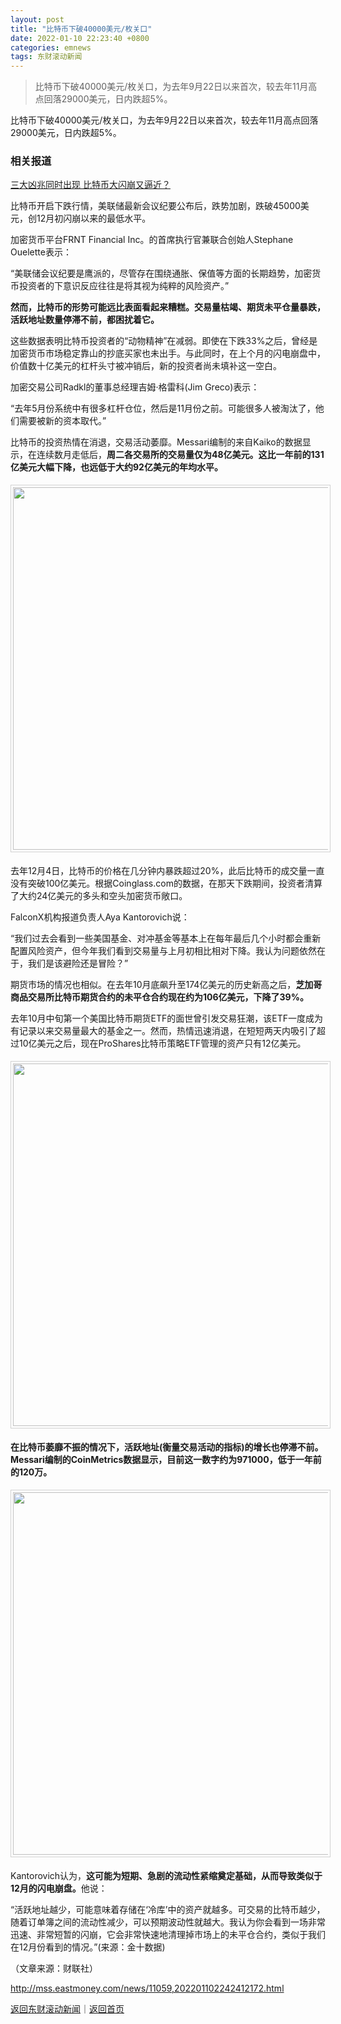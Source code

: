 ```yaml
---
layout: post
title: "比特币下破40000美元/枚关口"
date: 2022-01-10 22:23:40 +0800
categories: emnews
tags: 东财滚动新闻
---
```

> 比特币下破40000美元/枚关口，为去年9月22日以来首次，较去年11月高点回落29000美元，日内跌超5%。

<p>比特币下破40000美元/枚关口，为去年9月22日以来首次，较去年11月高点回落29000美元，日内跌超5%。 </p><h3 class="emh3">相关报道</h3><p><a href="https://forex.eastmoney.com/a/202201062237937895.html">三大凶兆同时出现 比特币大闪崩又逼近？</a></p><p>比特币开启下跌行情，美联储最新会议纪要公布后，跌势加剧，跌破45000美元，创12月初闪崩以来的最低水平。</p><p>加密货币平台FRNT Financial Inc。的首席执行官兼联合创始人Stephane Ouelette表示：</p><p>“美联储会议纪要是鹰派的，尽管存在围绕通胀、保值等方面的长期趋势，加密货币投资者的下意识反应往往是将其视为纯粹的风险资产。”</p><p><strong>然而，比特币的形势可能远比表面看起来糟糕。交易量枯竭、期货未平仓量暴跌，活跃地址数量停滞不前，都困扰着它。</strong></p><p>这些数据表明比特币投资者的“动物精神”在减弱。即使在下跌33%之后，曾经是加密货币市场稳定靠山的抄底买家也未出手。与此同时，在上个月的闪电崩盘中，价值数十亿美元的杠杆头寸被冲销后，新的投资者尚未填补这一空白。</p><p>加密交易公司Radkl的董事总经理吉姆·格雷科(Jim Greco)表示：</p><p>“去年5月份系统中有很多杠杆仓位，然后是11月份之前。可能很多人被淘汰了，他们需要被新的资本取代。”</p><p>比特币的投资热情在消退，交易活动萎靡。Messari编制的来自Kaiko的数据显示，在连续数月走低后，<strong>周二各交易所的交易量仅为48亿美元。这比一年前的131亿美元大幅下降，也远低于大约92亿美元的年均水平。</strong></p><center><strong><img src="https://dfscdn.dfcfw.com/download/D25658396530118682019_w1842h1166.jpg" width="580" emheight="367" style="border:#d1d1d1 1px solid;padding:3px;margin:5px 0;" /></strong></center><p>去年12月4日，比特币的价格在几分钟内暴跌超过20%，此后比特币的成交量一直没有突破100亿美元。根据Coinglass.com的数据，在那天下跌期间，投资者清算了大约24亿美元的多头和空头加密货币敞口。</p><p>FalconX机构报道负责人Aya Kantorovich说：</p><p>“我们过去会看到一些美国基金、对冲基金等基本上在每年最后几个小时都会重新配置风险资产，但今年我们看到交易量与上月初相比相对下降。我认为问题依然在于，我们是该避险还是冒险？”</p><p>期货市场的情况也相似。在去年10月底飙升至174亿美元的历史新高之后，<strong>芝加哥商品交易所比特币期货合约的未平仓合约现在约为106亿美元，下降了39%。</strong></p><p>去年10月中旬第一个美国比特币期货ETF的面世曾引发交易狂潮，该ETF一度成为有记录以来交易量最大的基金之一。然而，热情迅速消退，在短短两天内吸引了超过10亿美元之后，现在ProShares比特币策略ETF管理的资产只有12亿美元。</p><center><img src="https://dfscdn.dfcfw.com/download/D24907182060479208680_w1200h675.jpg" width="580" emheight="326" style="border:#d1d1d1 1px solid;padding:3px;margin:5px 0;" /></center><p><strong>在比特币萎靡不振的情况下，活跃地址(衡量交易活动的指标)的增长也停滞不前。Messari编制的CoinMetrics数据显示，目前这一数字约为971000，低于一年前的120万。</strong></p><center><strong><img src="https://dfscdn.dfcfw.com/download/D24930640044445880747_w1834h1162.jpg" width="580" emheight="367" style="border:#d1d1d1 1px solid;padding:3px;margin:5px 0;" /></strong></center><p>Kantorovich认为，<strong>这可能为短期、急剧的流动性紧缩奠定基础，从而导致类似于12月的闪电崩盘。</strong>他说：</p><p>“活跃地址越少，可能意味着存储在‘冷库’中的资产就越多。可交易的比特币越少，随着订单簿之间的流动性减少，可以预期波动性就越大。我认为你会看到一场非常迅速、非常短暂的闪崩，它会非常快速地清理掉市场上的未平仓合约，类似于我们在12月份看到的情况。”(来源：金十数据)</p><p class="em_media">（文章来源：财联社）</p>

<http://mss.eastmoney.com/news/11059,202201102242412172.html>

[返回东财滚动新闻](//finews.withounder.com/emnews/)｜[返回首页](//finews.withounder.com/)
